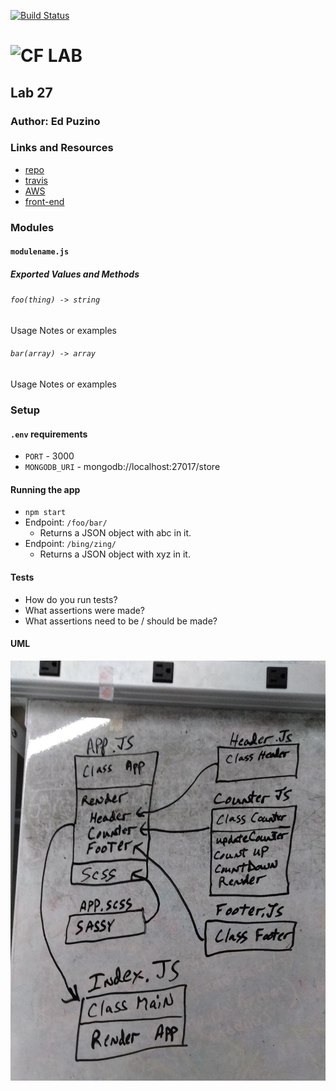 [![Build Status](https://travis-ci.com/edpuzino/lab-27-code.svg?branch=master)](https://travis-ci.com/edpuzino/lab-27-code)

![CF](http://i.imgur.com/7v5ASc8.png) LAB
=================================================

## Lab 27

### Author: Ed Puzino

### Links and Resources
* [repo](https://github.com/edpuzino/lab-27-code)
* [travis](https://travis-ci.com/edpuzino/lab-27)
* [AWS](http://xyz.com)
* [front-end](https://codesandbox.io/s/7jzk33okrq)

### Modules
#### `modulename.js`
##### Exported Values and Methods

###### `foo(thing) -> string`
Usage Notes or examples

###### `bar(array) -> array`

Usage Notes or examples

### Setup
#### `.env` requirements
* `PORT` - 3000
* `MONGODB_URI` - mongodb://localhost:27017/store

#### Running the app
* `npm start`
* Endpoint: `/foo/bar/`
  * Returns a JSON object with abc in it.
* Endpoint: `/bing/zing/`
  * Returns a JSON object with xyz in it.

#### Tests
* How do you run tests?
* What assertions were made?
* What assertions need to be / should be made?

#### UML
![](./assets/lab_27.jpg)
